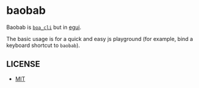 # baobab

Baobab is [`boa_cli`](https://crates.io/crates/boa_cli) but in [egui](https://crates.io/crates/egui).

The basic usage is for a quick and easy js playground (for example, bind a keyboard shortcut to `baobab`).

## LICENSE

- [MIT](LICENSE)
